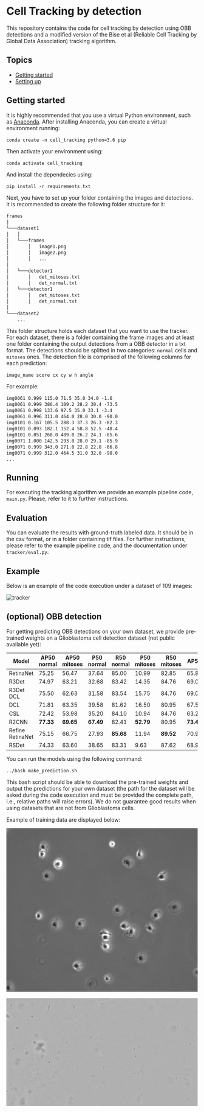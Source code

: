 # Cell Tracking by detection

This repository contains the code for cell tracking by detection using OBB detections and a modified version of the Bise et al (Reliable Cell Tracking by Global Data Association) tracking algorithm.

## Topics

- [Getting started](#getting-started)
- [Setting up](#setting-up)

## Getting started

It is highly recommended that you use a virtual Python environment, such as [Anaconda](https://www.anaconda.com/products/distribution). After installing Anaconda, you can create a virtual environment running:
```
conda create -n cell_tracking python=3.6 pip
```

Then activate your environment using:
```
conda activate cell_tracking
```

And install the dependecies using:
```
pip install -r requirements.txt
```

Next, you have to set up your folder containing the images and detections. It is recommended to create the following folder structure for it:
```
frames
│
└───dataset1
│   │
│   └───frames
│       │   image1.png
│       │   image2.png
│       │   ...
│
│   └───detector1
│       │   det_mitoses.txt
│       │   det_normal.txt
│   └───detector1
│       │   det_mitoses.txt
│       │   det_normal.txt
│   
└───dataset2
    ...
```

This folder structure holds each dataset that you want to use the tracker. For each dataset, there is a folder containing the frame images and at least 
one folder containing the output detections from a OBB detector in a txt format. The detections should be splitted in two categories: ```normal``` cells and ```mitoses``` ones.
The detection file is comprised of the following columns for each prediction:
```
image_name score cx cy w h angle
```

For example:
```
img0061 0.999 115.0 71.5 35.0 34.0 -1.6
img0061 0.999 386.4 109.2 28.2 30.4 -73.5
img0061 0.998 133.6 97.5 35.0 33.1 -3.4
img0061 0.996 311.0 464.0 28.0 30.0 -90.0
img0101 0.167 105.5 288.3 37.3 26.3 -82.3
img0101 0.093 182.1 152.4 58.8 52.5 -48.4
img0101 0.051 268.0 489.0 26.2 24.1 -85.6
img0071 1.000 142.5 293.0 28.0 29.1 -85.9
img0071 0.999 343.0 271.0 22.8 22.8 -66.8
img0071 0.999 312.0 464.5 31.0 32.0 -90.0
...
```

## Running

For executing the tracking algorithm we provide an example pipeline code, ```main.py```. Please, refer to it to further instructions.

## Evaluation

You can evaluate the results with ground-truth labeled data. It should be in the csv format, or in a folder containing tif files. For further instructions, please
refer to the example pipeline code, and the documentation under ```tracker/eval.py```.

## Example

Below is an example of the code execution under a dataset of 109 images:

![tracker](images/tracker.gif)

## (optional) OBB detection

For getting predicting OBB detections on your own dataset, we provide pre-trained weights on a Glioblastoma cell detection dataset (not public available yet):

| Model      | AP50 normal | AP50 mitoses | P50 normal | R50 normal | P50 mitoses | R50 mitoses |   AP50    |   AP75    |   AP50:95   |
|----------- | ----------- | ------------ | ---------- | ---------- | ----------- | ----------- |   -----   |   -----   |   -------   |
| RetinaNet  |   75.25     |   56.47      | 37.64      | 85.00      | 10.99       | 82.85       |   65.86   |   19.17   |   29.56     |
| R3Det      |   74.97     |   63.21      | 32.68      | 83.42      | 14.35       | 84.76       |   69.09   |   17.91   |   30.89     |
| R3Det DCL  |   75.50     |   62.63      | 31.58      | 83.54      | 15.75       | 84.76       |   69.06   | **20.57** |   30.73     |
| DCL        |   71.81     |   63.35      | 39.58      | 81.62      | 16.50       | 80.95       |   67.58   |   17.74   |   28.48     |
| CSL        |   72.42     |   53.98      | 35.20      | 84.10      | 10.94       | 84.76       |   63.20   |   18.59   |   27.00     |
| R2CNN      | **77.33**   | **69.65**    | **67.49**  | 82.41      | **52.79**   | 80.95       | **73.49** |   17.30   |   29.71     |
| Refine RetinaNet | 75.15 |   66.75      | 27.93      | **85.68**  | 11.94       | **89.52**   |   70.95   |   18.86   | **31.00**   |
| RSDet      |   74.33     |   63.60      | 38.65      | 83.31      | 9.63        | 87.62       |   68.97   |   16.15   |   29.86     |

You can run the models using the following command:
```
../bash make_prediction.sh
```

This bash script should be able to download the pre-trained weights and output the predictions for your own dataset (the path for the dataset will be asked during the code
execution and must be provided the complete path, i.e., relative paths will raise errors).
We do not guarantee good results when using datasets that are not from Glioblastoma cells.

Example of training data are displayed below:

![ex1](images/frame01.png)

![ex2](images/frame02.jpg)
